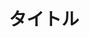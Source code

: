 ---
# Docusaurus メタデータ 

# これは全ての項目を含んだテクニカルノート向けテンプレートです。
# 利用先では必要項目以外はメタデータ説明ごと消去し、クリアな運用を推奨します。

# --- 設定を推奨する基本項目 ---
# id: 一意の識別子を指定します。重複はできません。
id: technical-notebook-(contentName)
# category: ドキュメントのカテゴリーを指定します。これにより、コンテンツをグループ化しやすくなり、ユーザーが関連するコンテンツを探しやすくなります。
category: テクニカルノート
# title: ドキュメントの正式タイトルを指定します。タグ一覧による結果ページなどに表示されます。
title: タイトル
# tag: ドキュメントに関連タグを設定します。これにより、関連するコンテンツをグループ化しやすくなり、ユーザーが類似のトピックを探しやすくなります。
tags: [technical-notebook, (tag1), (tag2)]
# description: ドキュメントの簡潔な説明を提供します。この説明は、SEO（検索エンジン最適化）やサイト内検索結果での表示に利用され、ユーザーが内容を素早く把握できるようにします。
description: ateliers.dev のコンテンツ「テクニカルノート」のｘｘについて記載しています。

# --- 外部公開への対策項目 ---
# keywords: ドキュメントに関連するキーワードを指定し、SEOの強化に役立てます。
# keywords: [technical-notebook, (keyword1), (keyword2)]
# image: ドキュメントのメインイメージやソーシャルメディア共有時に使用される画像を指定します。
# image: /img/docusaurus.png
# slug: ドキュメントのURLの一部をカスタマイズします。slugを使用することで、ファイル名やディレクトリ構造とは独立したURLを設定できます。
# slug: /custom-url-path

# --- サイトデザインやデバッグに関する項目 ---
# sidebar_label: ナビゲーションサイドバーで使用されるラベルをカスタマイズします。これにより、ドキュメントのタイトルが長すぎる場合や、より簡潔な表現を使用したい場合に便利です。
# sidebar_label: Example
# sidebar_position: サイドバー内でのドキュメントの表示位置を数値で指定します。これにより、ドキュメントの並び順を明示的にコントロールできます。
# sidebar_position: 1
# draft: ドキュメントがまだ公開準備ができていない場合に、これを `true` に設定することで、ビルド時にページを非表示にします。
# draft: false
# hide_title: ページからタイトルを非表示にするかどうかを指定します。これは、ページデザインによってはタイトルが不要な場合に便利です。
# hide_title: true
# hide_table_of_contents: ページの目次を非表示にするかどうかを指定します。
# hide_table_of_contents: true

---